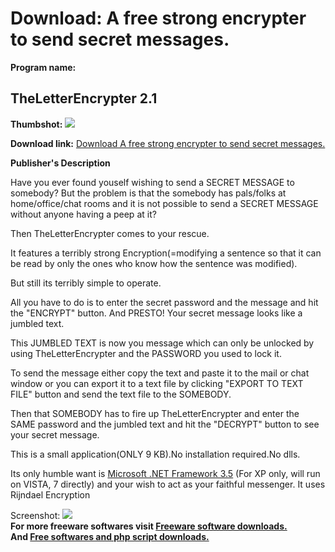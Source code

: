 # Download: A free strong encrypter to send secret messages.

**Program name:**

## TheLetterEncrypter 2.1

  
**Thumbshot:** ![](http://www.freewarefiles.com/screenshot/theltrencryptr2_md.jpg)   
  
**Download link:** [Download A free strong encrypter to send secret messages.](http://freesoftwares.boysofts.com/TheLetterEncrypter_program_51503.html)  
  


**Publisher's Description**  
  


Have you ever found youself wishing to send a SECRET MESSAGE to somebody? But the problem is that the somebody has pals/folks at home/office/chat rooms and it is not possible to send a SECRET MESSAGE without anyone having a peep at it? 

Then TheLetterEncrypter comes to your rescue. 

It features a terribly strong Encryption(=modifying a sentence so that it can be read by only the ones who know how the sentence was modified).

But still its terribly simple to operate.

All you have to do is to enter the secret password and the message and hit the "ENCRYPT" button. And PRESTO! Your secret message looks like a jumbled text.

This JUMBLED TEXT is now you message which can only be unlocked by using TheLetterEncrypter and the PASSWORD you used to lock it.

To send the message either copy the text and paste it to the mail or chat window or you can export it to a text file by clicking "EXPORT TO TEXT FILE" button and send the text file to the SOMEBODY.

Then that SOMEBODY has to fire up TheLetterEncrypter and enter the SAME password and the jumbled text and hit the "DECRYPT" button to see your secret message.

This is a small application(ONLY 9 KB).No installation required.No dlls.

Its only humble want is [Microsoft .NET Framework 3.5](http://www.freewarefiles.com/Microsoft-NET-Framework-3_program_31320.html) (For XP only, will run on VISTA, 7 directly) and your wish to act as your faithful messenger. It uses Rijndael Encryption

  
  
Screenshot: ![](http://www.freewarefiles.com/screenshot/theltrencryptr2.jpg)   
**For more freeware softwares visit [Freeware software downloads.](http://freesoftwares.boysofts.com/)**   
**And [Free softwares and php script downloads.](http://www.boysofts.com/)**
